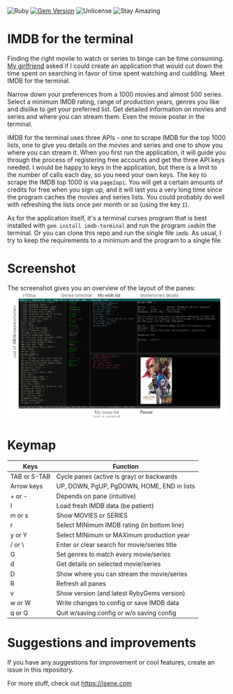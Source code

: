 
![Ruby](https://img.shields.io/badge/language-Ruby-red) [![Gem Version](https://badge.fury.io/rb/imdb-terminal.svg)](https://badge.fury.io/rb/imdb-terminal) ![Unlicense](https://img.shields.io/badge/license-Unlicense-green) ![Stay Amazing](https://img.shields.io/badge/Stay-Amazing-important)

# IMDB for the terminal
Finding the right moviie to watch or series to binge can be time consuming.
[My girlfriend](https://isene.org/2022/04/Siv.html) asked if I could create an
application that would cut down the time spent on searching in favor of time
spent watching and cuddling. Meet IMDB for the terminal.

Narrow down your preferences from a 1000 movies and almost 500 series. Select
a minimum IMDB rating, range of production years, genres you like and dislike
to get your preferred list. Get detailed information on movies and series and
where you can stream them. Even the movie poster in the terminal.

IMDB for the terminal uses three APIs - one to scrape IMDB for the top 1000
lists, one to give you details on the movies and series and one to show you
where you can stream it. When you first run the application, it will guide you
through the process of registering free accounts and get the three API keys
needed. I would be happy to keys in the application, but there is a limit to
the number of calls each day, so you need your own keys. The key to scrape the
IMDB top 1000 is via `page2api`. You will get a certain amounts of credits for
free when you sign up, and it will last you a very long time since the program
caches the movies and series lists. You could probably do well with refreshing
the lists once per month or so (using the key `I`).

As for the application itself, it's a terminal curses program that is best
installed with `gem install imdb-terminal` and run the program `imdb`in the
terminal. Or you can clone this repo and run the single file `imdb`. As usual,
I try to keep the requirements to a minimum and the program to a single file.

# Screenshot
The screenshot gives you an overview of the layout of the panes:
![IMDB-terminal screenshot](img/screenshot.png)

# Keymap
Keys         | Function
-------------|--------------------
TAB or S-TAB | Cycle panes (active is gray) or backwards
Arrow keys   | UP, DOWN, PgUP, PgDOWN, HOME, END in lists
\+ or -       | Depends on pane (intuitive)
I            | Load fresh IMDB data (be patient)
m or s       | Show MOVIES or SERIES
r            | Select MINimum IMDB rating (in bottom line)
y or Y       | Select MINimum or MAXimum production year
/ or \\       | Enter or clear search for movie/series title
G            | Set genres to match every movie/series
d            | Get details on selected movie/series
D            | Show where you can stream the movie/series
R            | Refresh all panes
v            | Show version (and latest RybyGems version)
w or W       | Write changes to config or save IMDB data
q or Q       | Quit w/saving config or w/o saving config

# Suggestions and improvements
If you have any suggestions for improvement or cool features, create an issue
in this repository.

For more stuff, check out https://isene.com
